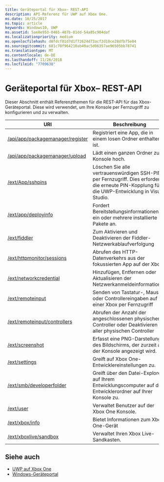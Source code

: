 ```yaml
---
title: Geräteportal für Xbox– REST-API
description: API-Referenz für UWP auf Xbox One.
ms.date: 10/25/2017
ms.topic: article
keywords: Windows10, UWP
ms.assetid: 5ae8e953-0465-487b-81dd-54a85c904daf
ms.localizationpriority: medium
ms.openlocfilehash: d8fdcf01d7d1f72624d73acf2d10ce28dfb75e04
ms.sourcegitcommit: 681c70f964210ab49ac5d06357ae96505bb78741
ms.translationtype: MT
ms.contentlocale: de-DE
ms.lasthandoff: 11/26/2018
ms.locfileid: "7709638"
---
```

# <a name="xbox-device-portal-rest-api"></a>Geräteportal für Xbox– REST-API

Dieser Abschnitt enthält Referenzthemen für die REST-API für das Xbox-Geräteportal. Diese wird verwendet, um Ihre Konsole per Fernzugriff zu konfigurieren und zu verwalten.

| URI        | Beschreibung |
|------------|-------------|
|[/api/app/packagemanager/register](wdp-loose-folder-register-api.md)| Registriert eine App, die in einem losen Ordner enthalten ist. |
|[/api/app/packagemanager/upload](wdp-folder-upload.md)| Lädt einen ganzen Ordner zur Konsole hoch. |
|[/ext/App/sshpins](uwp-sshpins-api.md)| Löschen Sie alle vertrauenswürdigen SSH-PINs per Fernzugriff. Dies erfordert die erneute PIN-Kopplung für die UWP-Entwicklung in Visual Studio. |
|[/ext/app/deployinfo](uwp-deployinfo-api.md)| Fordert Bereitstellungsinformationen für ein oder mehrere installierte Pakete an. |
|[/ext/fiddler](wdp-fiddler-api.md)| Zum Aktivieren und Deaktivieren der Fiddler-Netzwerkablaufverfolgung |
|[/ext/httpmonitor/sessions](wdp-httpMonitor-api.md)| Abrufen des HTTP-Datenverkehrs aus der fokussierten App auf der Xbox |
|[/ext/networkcredential](uwp-networkcredentials-api.md)| Hinzufügen, Entfernen oder Aktualisieren der Netzwerkanmeldeinformationen |
|[/ext/remoteinput](uwp-remoteinput-api.md)| Senden von Tastatur-, Maus- oder Controllereingaben auf einer Xbox per Fernzugriff |
|[/ext/remoteinput/controllers](uwp-remoteinput-controllers-api.md)| Abrufen der Anzahl der angeschlossenen physischen Controller oder Deaktivieren aller physischen Controller |
|[/ext/screenshot](wdp-media-capture-api.md)| Erfasst eine PNG-Darstellung des Bildschirms, der zurzeit auf der Konsole angezeigt wird. |
|[/ext/settings](wdp-xboxsettings-api.md)| Greift auf Xbox One-Entwicklereinstellungen zu. |
|[/ext/smb/developerfolder](wdp-smb-api.md)| Greift über den Datei-Explorer auf Ihrem Entwicklungscomputer auf den Entwicklerordner auf Ihrer Konsole zu. |
|[/ext/user](wdp-user-management.md)| Verwaltet Benutzer auf der Xbox One Konsole. |
|[/ext/xbox/info](wdp-xboxinfo-api.md)| Bietet Informationen zum Xbox One-Gerät |
|[/ext/xboxlive/sandbox](wdp-sandbox-api.md)| Verwaltet Ihren Xbox Live-Sandkasten. |

## <a name="see-also"></a>Siehe auch

- [UWP auf Xbox One](index.md)
- [Windows-Geräteportal](../debug-test-perf/device-portal.md)